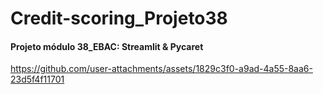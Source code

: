 # Credit-scoring_Projeto38
#### Projeto módulo 38_EBAC: Streamlit & Pycaret

https://github.com/user-attachments/assets/1829c3f0-a9ad-4a55-8aa6-23d5f4f11701

